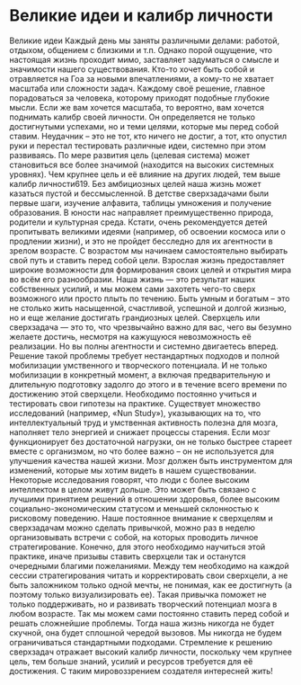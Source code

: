 # Великие идеи и калибр личности

Великие идеи
Каждый день мы заняты различными делами: работой, отдыхом, общением с близкими и т.п. Однако порой ощущение, что настоящая жизнь проходит мимо, заставляет задуматься о смысле и значимости нашего существования. Кто-то хочет быть собой и отравляется на Гоа за новыми впечатлениями, а кому-то не хватает масштаба или сложности задач. Каждому своё решение, главное порадоваться за человека, которому приходят подобные глубокие мысли.
Если же вам хочется масштаба, то вероятно, вам хочется поднимать калибр своей личности. Он определяется не только достигнутыми успехами, но и теми целями, которые мы перед собой ставим. Неудачник – это не тот, кто ничего не достиг, а тот, кто опустил руки и перестал тестировать различные идеи, системно при этом развиваясь. По мере развития цель (целевая система) может становиться все более значимой (находится на высоких системных уровнях). Чем крупнее цель и её влияние на других людей, тем выше калибр личности619. 
Без амбициозных целей наша жизнь может казаться пустой и бессмысленной. В детстве сверхзадачами были первые шаги, изучение алфавита, таблицы умножения и получение образования. В юности нас направляет преимущественно природа, родители и культурная среда. Кстати, очень рекомендуется детей пропитывать великими идеями (например, об освоении космоса или о продлении жизни), и это не пройдет бесследно для их агентности в зрелом возрасте. С возрастом мы начинаем самостоятельно выбирать свой путь и ставить перед собой цели.
Взрослая жизнь предоставляет широкие возможности для формирования своих целей и открытия мира во всём его разнообразии. Наша жизнь — это результат наших собственных усилий, и мы можем сами захотеть чего-то сверх возможного или просто плыть по течению.
Быть умным и богатым – это не столько жить насыщенной, счастливой, успешной и долгой жизнью, но и еще желание достигать грандиозных целей. Сверхцель или сверхзадача — это то, что чрезвычайно важно для вас, чего вы безумно желаете достичь, несмотря на кажущуюся невозможность её реализации. Но вы полны агентности и системно двигаетесь вперед. Решение такой проблемы требует нестандартных подходов и полной мобилизации умственного и творческого потенциала. И не только мобилизации в конкретный момент, а включая предварительную и длительную подготовку задолго до этого и в течение всего времени по достижению этой сверхцели. Необходимо постоянно учиться и тестировать свои гипотезы на практике.
Существует множество исследований (например, «Nun Study»), указывающих на то, что интеллектуальный труд и умственная активность полезна для мозга, наполняет тело энергией и снижает процессы старения. Если мозг функционирует без достаточной нагрузки, он не только быстрее стареет вместе с организмом, но что более важно – он не используется для улучшения качества нашей жизни.
Мозг должен быть инструментом для изменений, которые мы хотим видеть в нашем существовании. Некоторые исследования говорят, что люди с более высоким интеллектом в целом живут дольше. Это может быть связано с лучшими принятием решений в отношении здоровья, более высоким социально-экономическим статусом и меньшей склонностью к рисковому поведению.
Наше постоянное внимание к сверхцелям и сверхзадачам можно сделать привычкой, можно раз в неделю организовывать встречи с собой, на которых проводить личное стратегирование. Конечно, для этого необходимо научиться этой практике, иначе призывы ставить сверхцели так и останутся очередными благими пожеланиями. Между тем необходимо на каждой сессии стратегирования читать и корректировать свои сверхцели, а не быть заложником только одной мечты, не понимая, как ее достигнуть (а поэтому только визуализировать ее).
Такая привычка поможет не только поддерживать, но и развивать творческий потенциал мозга в любом возрасте. Так мы можем сами постоянно ставить перед собой и решать сложнейшие проблемы. Тогда наша жизнь никогда не будет скучной, она будет сплошной чередой вызовов. Мы никогда не будем ограничиваться стандартными подходами.
Стремление к решению сверхзадач отражает высокий калибр личности, поскольку чем крупнее цель, тем больше знаний, усилий и ресурсов требуется для её достижения. С таким мировоззрением создателя интересней жить!
